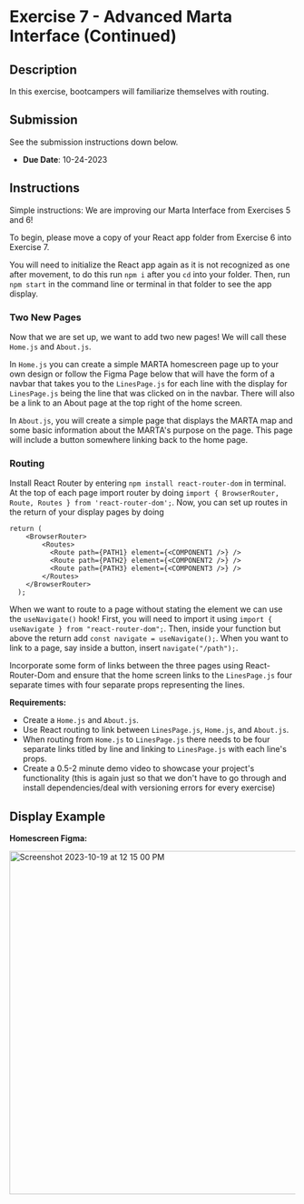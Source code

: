 # Exercise 7 - Advanced Marta Interface (Continued)

## Description
In this exercise, bootcampers will familiarize themselves with routing.

## Submission
See the submission instructions down below.
- **Due Date**: 10-24-2023

## Instructions

Simple instructions: We are improving our Marta Interface from Exercises 5 and 6!

To begin, please move a copy of your React app folder from Exercise 6 into Exercise 7.

You will need to initialize the React app again as it is not recognized as one after movement, to do this run `npm i` after you `cd` into your folder. Then, run `npm start` in the command line or terminal in that folder to see the app display.

### Two New Pages

Now that we are set up, we want to add two new pages! We will call these `Home.js` and `About.js`. 

In `Home.js` you can create a simple MARTA homescreen page up to your own design or follow the Figma Page below that will have the form of a navbar that takes you to the `LinesPage.js` for each line with the display for `LinesPage.js` being the line that was clicked on in the navbar. There will also be a link to an About page at the top right of the home screen.

In `About.js`, you will create a simple page that displays the MARTA map and some basic information about the MARTA's purpose on the page. This page will include a button somewhere linking back to the home page.

### Routing
Install React Router by entering `npm install react-router-dom` in terminal. At the top of each page import router by doing `import { BrowserRouter, Route, Routes } from 'react-router-dom';`. Now, you can set up routes in the return of your display pages by doing

```
return (
    <BrowserRouter>
        <Routes>
          <Route path={PATH1} element={<COMPONENT1 />} />
          <Route path={PATH2} element={<COMPONENT2 />} />
          <Route path={PATH3} element={<COMPONENT3 />} />
        </Routes>
    </BrowserRouter>
  );
```

When we want to route to a page without stating the element we can use the `useNavigate()` hook! First, you will need to import it using `import { useNavigate } from "react-router-dom";`. Then, inside your function but above the return add `const navigate = useNavigate();`. When you want to link to a page, say inside a button, insert `navigate("/path");`.

Incorporate some form of links between the three pages using React-Router-Dom and ensure that the home screen links to the `LinesPage.js` four separate times with four separate props representing the lines.

**Requirements:**
- Create a `Home.js` and `About.js`.
- Use React routing to link between `LinesPage.js`, `Home.js`, and `About.js`.
- When routing from `Home.js` to `LinesPage.js` there needs to be four separate links titled by line and linking to `LinesPage.js` with each line's props.
- Create a 0.5-2 minute demo video to showcase your project's functionality (this is again just so that we don't have to go through and install dependencies/deal with versioning errors for every exercise)

## Display Example

**Homescreen Figma:**

<img width="604" alt="Screenshot 2023-10-19 at 12 15 00 PM" src="https://github.com/BoG-Dev-Bootcamp-F23/bootcamp-f23/assets/113480497/6f0ba248-c593-4934-b593-09d01008cbe8">

